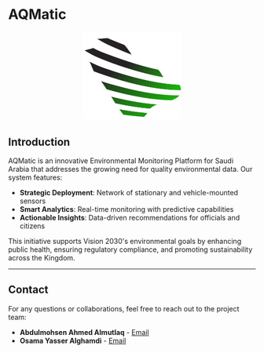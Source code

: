 # AQMatic

<p align="center">
  <picture>
    <source media="(prefers-color-scheme: dark)" srcset="logo/PNG_version_dark.png">
    <source media="(prefers-color-scheme: light)" srcset="logo/PNG_version.png">
    <img alt="AQMatic Logo" src="logo/PNG_version.png" width="200">
  </picture>
</p>

## Introduction

AQMatic is an innovative Environmental Monitoring Platform for Saudi Arabia that addresses the growing need for quality environmental data. Our system features:

- **Strategic Deployment**: Network of stationary and vehicle-mounted sensors
- **Smart Analytics**: Real-time monitoring with predictive capabilities
- **Actionable Insights**: Data-driven recommendations for officials and citizens

This initiative supports Vision 2030's environmental goals by enhancing public health, ensuring regulatory compliance, and promoting sustainability across the Kingdom. 

---

## Contact

For any questions or collaborations, feel free to reach out to the project team:

- **Abdulmohsen Ahmed Almutlaq** - [Email](mailto:2135011@kau.edu.sa)
- **Osama Yasser Alghamdi** - [Email](mailto:osamayalghamdi@gmail.com)
